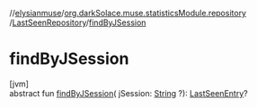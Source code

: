 //[elysianmuse](../../../index.md)/[org.darkSolace.muse.statisticsModule.repository](../index.md)
/[LastSeenRepository](index.md)/[findByJSession](find-by-j-session.md)

# findByJSession

[jvm]\
abstract fun [findByJSession](find-by-j-session.md)(
jSession: [String](https://kotlinlang.org/api/latest/jvm/stdlib/kotlin/-string/index.html)
?): [LastSeenEntry](../../org.darkSolace.muse.statisticsModule.model/-last-seen-entry/index.md)?
